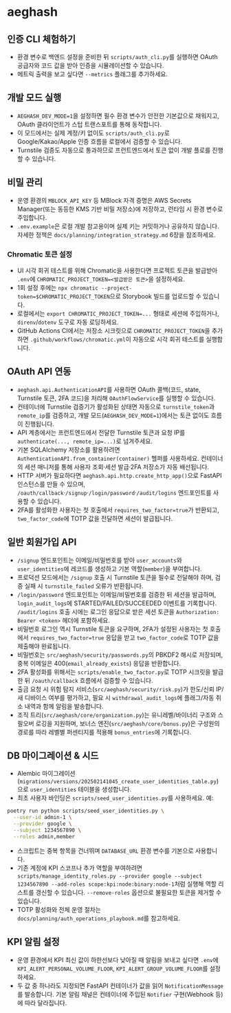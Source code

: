 # aeghash

## 인증 CLI 체험하기

- 환경 변수로 백엔드 설정을 준비한 뒤 `scripts/auth_cli.py`를 실행하면 OAuth 공급자와 코드 값을 받아 인증을 시뮬레이션할 수 있습니다.
- 메트릭 출력을 보고 싶다면 `--metrics` 플래그를 추가하세요.

## 개발 모드 실행

- `AEGHASH_DEV_MODE=1`을 설정하면 필수 환경 변수가 안전한 기본값으로 채워지고, OAuth 클라이언트가 스텁 트랜스포트를 통해 동작합니다.
- 이 모드에서는 실제 계정/키 없이도 `scripts/auth_cli.py`로 Google/Kakao/Apple 인증 흐름을 로컬에서 검증할 수 있습니다.
- Turnstile 검증도 자동으로 통과하므로 프런트엔드에서 토큰 없이 개발 플로를 진행할 수 있습니다.

## 비밀 관리

- 운영 환경의 `MBLOCK_API_KEY` 등 MBlock 자격 증명은 AWS Secrets Manager(또는 동등한 KMS 기반 비밀 저장소)에 저장하고, 런타임 시 환경 변수로 주입합니다.
- `.env.example`은 로컬 개발 참고용이며 실제 키는 커밋하거나 공유하지 않습니다. 자세한 정책은 `docs/planning/integration_strategy.md` 6장을 참조하세요.

### Chromatic 토큰 설정

- UI 시각 회귀 테스트를 위해 Chromatic을 사용한다면 프로젝트 토큰을 발급받아 `.env`에 `CHROMATIC_PROJECT_TOKEN=<발급받은 토큰>`을 설정하세요.
- 1회 설정 후에는 `npx chromatic --project-token=$CHROMATIC_PROJECT_TOKEN`으로 Storybook 빌드를 업로드할 수 있습니다.
- 로컬에서는 `export CHROMATIC_PROJECT_TOKEN=...` 형태로 세션에 주입하거나, `direnv`/`dotenv` 도구로 자동 로딩하세요.
- GitHub Actions CI에서는 저장소 시크릿으로 `CHROMATIC_PROJECT_TOKEN`을 추가하면 `.github/workflows/chromatic.yml`이 자동으로 시각 회귀 테스트를 실행합니다.

## OAuth API 연동

- `aeghash.api.AuthenticationAPI`를 사용하면 OAuth 콜백(코드, state, Turnstile 토큰, 2FA 코드)을 처리해 `OAuthFlowService`를 실행할 수 있습니다.
- 컨테이너에 Turnstile 검증기가 활성화된 상태면 자동으로 `turnstile_token`과 `remote_ip`를 검증하고, 개발 모드(`AEGHASH_DEV_MODE=1`)에서는 토큰 없이도 흐름이 진행됩니다.
- API 계층에서는 프런트엔드에서 전달한 Turnstile 토큰과 요청 IP를 `authenticate(..., remote_ip=...)`로 넘겨주세요.
- 기본 SQLAlchemy 저장소를 활용하려면 `AuthenticationAPI.from_container(container)` 헬퍼를 사용하세요. 컨테이너의 세션 매니저를 통해 사용자 조회·세션 발급·2FA 저장소가 자동 배선됩니다.
- HTTP 서버가 필요하다면 `aeghash.api.http.create_http_app()`으로 FastAPI 인스턴스를 만들 수 있으며, `/oauth/callback`·`/signup`·`/login/password`·`/audit/logins` 엔드포인트를 사용할 수 있습니다.
- 2FA를 활성화한 사용자는 첫 호출에서 `requires_two_factor=true`가 반환되고, `two_factor_code`에 TOTP 값을 전달하면 세션이 발급됩니다.

## 일반 회원가입 API

- `/signup` 엔드포인트는 이메일/비밀번호를 받아 `user_accounts`와 `user_identities`에 레코드를 생성하고 기본 역할(`member`)을 부여합니다.
- 프로덕션 모드에서는 `/signup` 호출 시 Turnstile 토큰을 필수로 전달해야 하며, 검증 실패 시 `turnstile_failed` 오류가 반환됩니다.
- `/login/password` 엔드포인트는 이메일/비밀번호를 검증한 뒤 세션을 발급하며, `login_audit_logs`에 STARTED/FAILED/SUCCEEDED 이벤트를 기록합니다. `/audit/logins` 호출 시에는 로그인 응답으로 받은 세션 토큰을 `Authorization: Bearer <token>` 헤더에 포함하세요.
- 비밀번호 로그인 역시 Turnstile 토큰을 요구하며, 2FA가 설정된 사용자는 첫 호출에서 `requires_two_factor=true` 응답을 받고 `two_factor_code`로 TOTP 값을 제출해야 완료됩니다.
- 비밀번호는 `src/aeghash/security/passwords.py`의 PBKDF2 해시로 저장되며, 중복 이메일은 400(`email_already_exists`) 응답을 반환합니다.
- 2FA 활성화를 위해서는 `scripts/enable_two_factor.py`로 TOTP 시크릿을 발급한 뒤 `/oauth/callback` 흐름에서 검증할 수 있습니다.
- 출금 요청 시 위험 탐지 서비스(`src/aeghash/security/risk.py`)가 한도/신뢰 IP/새 디바이스 여부를 평가하고, 필요 시 `withdrawal_audit_logs`에 플래그/자동 취소 내역과 함께 알림을 발송합니다.
- 조직 트리(`src/aeghash/core/organization.py`)는 유니레벨/바이너리 구조와 스필오버 로깅을 지원하며, 보너스 엔진(`src/aeghash/core/bonus.py`)은 구성원의 경로를 따라 레벨별 퍼센티지를 적용해 `bonus_entries`에 기록합니다.

## DB 마이그레이션 & 시드

- Alembic 마이그레이션(`migrations/versions/202502141045_create_user_identities_table.py`)으로 `user_identities` 테이블을 생성합니다.
- 최초 사용자 바인딩은 `scripts/seed_user_identities.py`를 사용하세요. 예:

```bash
poetry run python scripts/seed_user_identities.py \
  --user-id admin-1 \
  --provider google \
  --subject 1234567890 \
  --roles admin,member
```
- 스크립트는 중복 항목을 건너뛰며 `DATABASE_URL` 환경 변수를 기본으로 사용합니다.
- 기존 계정에 KPI 스코프나 추가 역할을 부여하려면 `scripts/manage_identity_roles.py --provider google --subject 1234567890 --add-roles scope:kpi:node:binary:node-1`처럼 실행해 역할 리스트를 갱신할 수 있습니다. `--remove-roles` 옵션으로 불필요한 토큰을 제거할 수 있습니다.
- TOTP 활성화와 전체 운영 절차는 `docs/planning/auth_operations_playbook.md`를 참고하세요.

## KPI 알림 설정

- 운영 환경에서 KPI 최신 값이 하한선보다 낮아질 때 알림을 보내고 싶다면 `.env`에 `KPI_ALERT_PERSONAL_VOLUME_FLOOR`, `KPI_ALERT_GROUP_VOLUME_FLOOR`를 설정하세요.
- 두 값 중 하나라도 지정되면 FastAPI 컨테이너가 값을 읽어 `NotificationMessage`를 발송합니다. 기본 알림 채널은 컨테이너에 주입된 `Notifier` 구현(Webhook 등)에 따라 달라집니다.
